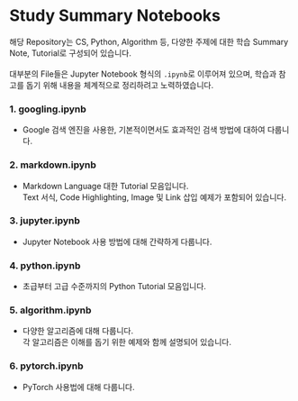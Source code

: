 # Study Summary Notebooks

해당 Repository는 CS, Python, Algorithm 등, 다양한 주제에 대한 학습 Summary Note, Tutorial로 구성되어 있습니다.<br><br>
대부분의 File들은 Jupyter Notebook 형식의 `.ipynb`로 이루어져 있으며, 학습과 참고를 돕기 위해 내용을 체계적으로 정리하려고 노력하였습니다.

### 1. **googling.ipynb**
- Google 검색 엔진을 사용한, 기본적이면서도 효과적인 검색 방법에 대하여 다룹니다.
### 2. **markdown.ipynb**
- Markdown Language 대한 Tutorial 모음입니다.<br>
Text 서식, Code Highlighting, Image 및 Link 삽입 예제가 포함되어 있습니다.
### 3. **jupyter.ipynb**
- Jupyter Notebook 사용 방법에 대해 간략하게 다룹니다.
### 4. **python.ipynb**
- 초급부터 고급 수준까지의 Python Tutorial 모음입니다.
### 5. **algorithm.ipynb**
- 다양한 알고리즘에 대해 다룹니다.<br>
각 알고리즘은 이해를 돕기 위한 예제와 함께 설명되어 있습니다.
### 6. **pytorch.ipynb**
- PyTorch 사용법에 대해 다룹니다.